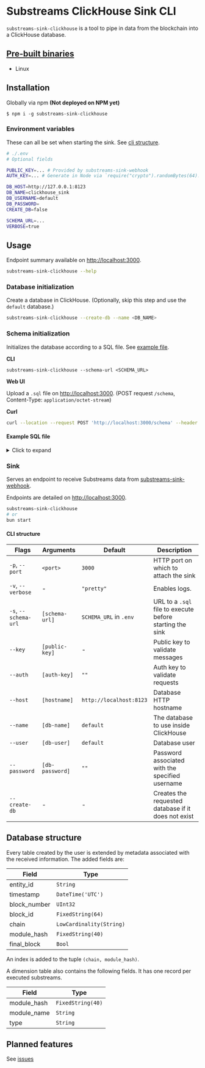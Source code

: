 # Substreams ClickHouse Sink CLI

`substreams-sink-clickhouse` is a tool to pipe in data from the blockchain into a ClickHouse database.

## [Pre-built binaries](https://github.com/pinax-network/substreams-sink-clickhouse/releases)

- Linux

## Installation

Globally via npm **(Not deployed on NPM yet)**

```
$ npm i -g substreams-sink-clickhouse
```

### Environment variables

These can all be set when starting the sink. See [cli structure](#cli-structure).

```bash
# ./.env
# Optional fields

PUBLIC_KEY=... # Provided by substreams-sink-webhook
AUTH_KEY=... # Generate in Node via `require("crypto").randomBytes(64).toString('base64')` or leave empty if no auth is required

DB_HOST=http://127.0.0.1:8123
DB_NAME=clickhouse_sink
DB_USERNAME=default
DB_PASSWORD=
CREATE_DB=false

SCHEMA_URL=...
VERBOSE=true
```

## Usage

Endpoint summary available on [http://localhost:3000](http://localhost:3000).

```bash
substreams-sink-clickhouse --help
```

### Database initialization

Create a database in ClickHouse. (Optionally, skip this step and use the `default` database.)

```bash
substreams-sink-clickhouse --create-db --name <DB_NAME>
```

### Schema initialization

Initializes the database according to a SQL file. See [example file](#example-sql-file).

**CLI**

```
substreams-sink-clickhouse --schema-url <SCHEMA_URL>
```

**Web UI**

Upload a `.sql` file on [http://localhost:3000](http://localhost:3000). (POST request `/schema`, Content-Type: `application/octet-stream`)

**Curl**

```bash
curl --location --request POST 'http://localhost:3000/schema' --header 'Authorization: Bearer <AUTH_KEY>' --header 'Content-Type: application/json' --data-raw '<SQL_INSTRUCTIONS>'
```

#### Example SQL file

<details>
<summary>Click to expand</summary>

```sql
CREATE TABLE IF NOT EXISTS contracts (
    address  FixedString(40),
    name     Nullable(String),
    symbol   Nullable(String),
    decimals Nullable(UInt8)
)
ENGINE = ReplacingMergeTree
ORDER BY (address)
```

</details>

### Sink

Serves an endpoint to receive Substreams data from [substreams-sink-webhook](https://github.com/pinax-network/substreams-sink-webhook).

Endpoints are detailed on [http://localhost:3000](http://localhost:3000).

```bash
substreams-sink-clickhouse
# or
bun start
```

#### CLI structure

| Flags                | Arguments       | Default                 | Description                                              |
| -------------------- | --------------- | ----------------------- | -------------------------------------------------------- |
| `-p`, `--port`       | `<port>`        | `3000`                  | HTTP port on which to attach the sink                    |
| `-v`, `--verbose`    | -               | `"pretty"`              | Enables logs.                                            |
| `-s`, `--schema-url` | `[schema-url]`  | `SCHEMA_URL` in `.env`  | URL to a `.sql` file to execute before starting the sink |
| `--key`              | `[public-key]`  | -                       | Public key to validate messages                          |
| `--auth`             | `[auth-key]`    | `""`                    | Auth key to validate requests                            |
| `--host`             | `[hostname]`    | `http://localhost:8123` | Database HTTP hostname                                   |
| `--name`             | `[db-name]`     | `default`               | The database to use inside ClickHouse                    |
| `--user`             | `[db-user]`     | `default`               | Database user                                            |
| `--password`         | `[db-password]` | `""`                    | Password associated with the specified username          |
| `--create-db`        | -               | -                       | Creates the requested database if it does not exist      |

## Database structure

Every table created by the user is extended by metadata associated with the received information. The added fields are:

| Field        | Type                     |
| ------------ | ------------------------ |
| entity_id    | `String`                 |
| timestamp    | `DateTime('UTC')`        |
| block_number | `UInt32`                 |
| block_id     | `FixedString(64)`        |
| chain        | `LowCardinality(String)` |
| module_hash  | `FixedString(40)`        |
| final_block  | `Bool`                   |

An index is added to the tuple `(chain, module_hash)`.

A dimension table also contains the following fields. It has one record per executed substreams.

| Field       | Type              |
| ----------- | ----------------- |
| module_hash | `FixedString(40)` |
| module_name | `String`          |
| type        | `String`          |

## Planned features

See [issues](https://github.com/pinax-network/substreams-sink-clickhouse/issues)
